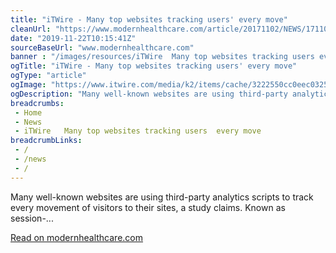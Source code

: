 ```yaml
--- 
title: "iTWire - Many top websites tracking users' every move"
cleanUrl: "https://www.modernhealthcare.com/article/20171102/NEWS/171109976/health-it-leaders-call-data-blocking-guidance-too-vague"
date: "2019-11-22T10:15:41Z"
sourceBaseUrl: "www.modernhealthcare.com"
banner : "/images/resources/iTWire  Many top websites tracking users every move.png"
ogTitle: "iTWire - Many top websites tracking users' every move"
ogType: "article"
ogImage: "https://www.itwire.com/media/k2/items/cache/3222550cc0eec032581853821fafd3c9_XS.jpg"
ogDescription: "Many well-known websites are using third-party analytics scripts to track every movement of visitors to their sites, a study claims. Known as session-..."
breadcrumbs:
 - Home
 - News
 - iTWire   Many top websites tracking users  every move
breadcrumbLinks:
 - / 
 - /news
 - / 
---
```

Many well-known websites are using third-party analytics scripts to track every movement of visitors to their sites, a study claims. Known as session-...  
  
[Read on modernhealthcare.com](https://www.modernhealthcare.com/article/20171102/NEWS/171109976/health-it-leaders-call-data-blocking-guidance-too-vague)

